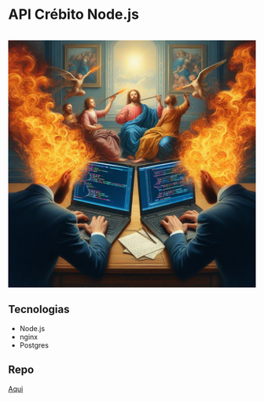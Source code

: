 # API Crébito Node.js

<br />
<div align="center">
    <img src="assets/rinha.jfif" alt="Logo" width="600">
    <br/>
</div>

## Tecnologias

- Node.js
- nginx
- Postgres

## Repo

[Aqui](https://github.com/lucashmsilva/rinha-de-backend-2024-q1)
